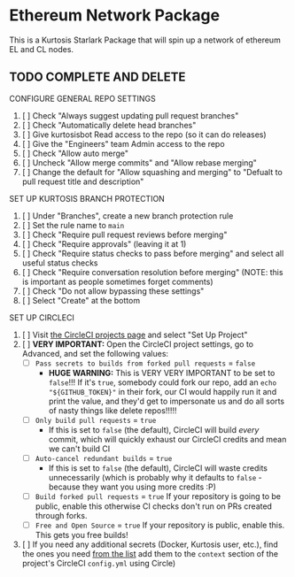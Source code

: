 Ethereum Network Package
===========================
This is a Kurtosis Starlark Package that will spin up a network of ethereum EL and CL nodes.

TODO COMPLETE AND DELETE
------------------------
CONFIGURE GENERAL REPO SETTINGS
1. [ ] Check "Always suggest updating pull request branches"
1. [ ] Check "Automatically delete head branches"
1. [ ] Give kurtosisbot Read access to the repo (so it can do releases)
1. [ ] Give the "Engineers" team Admin access to the repo
1. [ ] Check "Allow auto merge"
1. [ ] Uncheck "Allow merge commits" and "Allow rebase merging"
1. [ ] Change the default for "Allow squashing and merging" to "Defualt to pull request title and description"

SET UP KURTOSIS BRANCH PROTECTION
1. [ ] Under "Branches", create a new branch protection rule
1. [ ] Set the rule name to `main`
1. [ ] Check "Require pull request reviews before merging"
1. [ ] Check "Require approvals" (leaving it at 1)
1. [ ] Check "Require status checks to pass before merging" and select all useful status checks
1. [ ] Check "Require conversation resolution before merging" (NOTE: this is important as people sometimes forget comments)
1. [ ] Check "Do not allow bypassing these settings"
1. [ ] Select "Create" at the bottom

SET UP CIRCLECI
1. [ ] Visit [the CircleCI projects page](https://app.circleci.com/projects/project-dashboard/github/kurtosis-tech/) and select "Set Up Project"
1. [ ] **VERY IMPORTANT:** Open the CircleCI project settings, go to Advanced, and set the following values:
    * [ ] `Pass secrets to builds from forked pull requests` = `false`
        * **HUGE WARNING:** This is VERY VERY IMPORTANT to be set to `false`!!! If it's `true`, somebody could fork our repo, add an `echo "${GITHUB_TOKEN}"` in their fork, our CI would happily run it and print the value, and they'd get to impersonate us and do all sorts of nasty things like delete repos!!!!!
    * [ ] `Only build pull requests` = `true`
        * If this is set to `false` (the default), CircleCI will build _every_ commit, which will quickly exhaust our CircleCI credits and mean we can't build CI
    * [ ] `Auto-cancel redundant builds` = `true`
        * If this is set to `false` (the default), CircleCI will waste credits unnecessarily (which is probably why it defaults to `false` - because they want you using more credits :P)
    * [ ] `Build forked pull requests` = `true` If your repository is going to be public, enable this otherwise CI checks don't run on PRs created through forks.
    * [ ] `Free and Open Source` = `true` If your repository is public, enable this. This gets you free builds!
1. [ ] If you need any additional secrets (Docker, Kurtosis user, etc.), find the ones you need [from the list](https://app.circleci.com/settings/organization/github/kurtosis-tech/contexts?return-to=https%3A%2F%2Fapp.circleci.com%2Fpipelines%2Fgithub%2Fkurtosis-tech) add them to the `context` section of the project's CircleCI `config.yml` using Circle)
